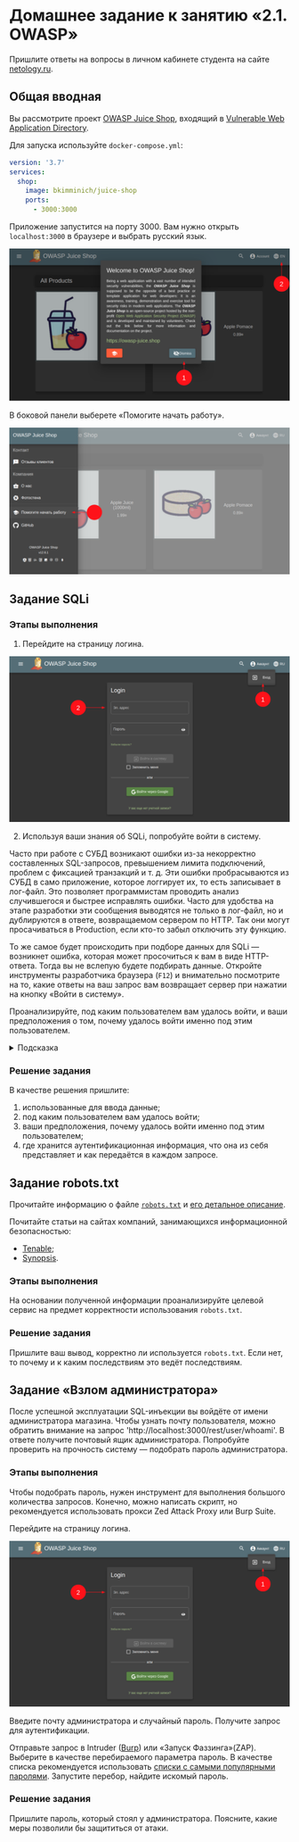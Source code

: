 # Домашнее задание к занятию «2.1. OWASP»

Пришлите ответы на вопросы в личном кабинете студента на сайте [netology.ru](https://netology.ru).

## Общая вводная

Вы рассмотрите проект [OWASP Juice Shop](https://owasp.org/www-project-juice-shop/), входящий в [Vulnerable Web Application Directory](https://owasp.org/www-project-vulnerable-web-applications-directory/).

Для запуска иcпользуйте `docker-compose.yml`:

```yaml
version: '3.7'
services:
  shop:
    image: bkimminich/juice-shop
    ports:
      - 3000:3000
```

Приложение запустится на порту 3000. Вам нужно открыть `localhost:3000` в браузере и выбрать русский язык.

![](pic/startup.png)

В боковой панели выберете «Помогите начать работу».

![](pic/guide.png)

## Задание SQLi

### Этапы выполнения

1. Перейдите на страницу логина.

![](pic/login.png)

2. Используя ваши знания об SQLi, попробуйте войти в систему.

Часто при работе с СУБД возникают ошибки из-за некорректно составленных SQL-запросов, превышением лимита подключений, проблем с фиксацией транзакций и т. д. Эти ошибки пробрасываются из СУБД в само приложение, которое логгирует их, то есть записывает в лог-файл. Это позволяет программистам проводить анализ случившегося и быстрее исправлять ошибки. Часто для удобства на этапе разработки эти сообщения выводятся не только в лог-файл, но и дублируются в ответе, возвращаемом сервером по HTTP. Так они могут просачиваться в Production, если кто-то забыл отключить эту функцию.

То же самое будет происходить при подборе данных для SQLi — возникнет ошибка, которая может просочиться к вам в виде HTTP-ответа. Тогда вы не вслепую будете подбирать данные. Откройте инструменты разработчика браузера (`F12`) и внимательно посмотрите на то, какие ответы на ваш запрос вам возвращает сервер при нажатии на кнопку «Войти в систему».

Проанализируйте, под каким пользователем вам удалось войти, и ваши предположения о том, почему удалось войти именно под этим пользователем.

<details>
<summary>Подсказка</summary>

Для этого нужно:
1. проверить хранилища — Cookie, LocalStorage, SessionStorage — на предмет хранения аутентификационной информации;
2. посмотреть на данные, передаваемые в запросах — Headers;
3. посмотреть на данные, возвращаемые в ответах после аутентификации.
</details>

### Решение задания

В качестве решения пришлите:
1. использованные для ввода данные;
2. под каким пользователем вам удалось войти;
3. ваши предположения, почему удалось войти именно под этим пользователем;
4. где хранится аутентификационная информация, что она из себя представляет и как передаётся в каждом запросе.

## Задание robots.txt

Прочитайте информацию о файле [`robots.txt`](https://developers.google.com/search/docs/advanced/robots/intro?hl=ru) и [его детальное описание](https://developers.google.com/search/docs/advanced/robots/robots_txt?hl=ru).

Почитайте статьи на сайтах компаний, занимающихся информационной безопасностью:
* [Tenable](https://www.tenable.com/plugins/nessus/10302);
* [Synopsis](https://www.synopsys.com/blogs/software-security/robots-txt/).

### Этапы выполнения

На основании полученной информации проанализируйте целевой сервис на предмет корректности использования `robots.txt`.

### Решение задания

Пришлите ваш вывод, корректно ли используется `robots.txt`. Если нет, то почему и к каким последствиям это ведёт последствиям.

## Задание «Взлом администратора»

После успешной эксплуатации SQL-инъекции вы войдёте от имени администратора магазина. Чтобы узнать почту пользователя, можно обратить внимание на запрос 'http://localhost:3000/rest/user/whoami'. В ответе получите почтовый ящик администратора. Попробуйте проверить на прочность систему — подобрать пароль администратора.

### Этапы выполнения

Чтобы подобрать пароль, нужен инструмент для выполнения большого количества запросов. Конечно, можно написать скрипт, но рекомендуется использовать прокси Zed Attack Proxy или Burp Suite. 

Перейдите на страницу логина.

![](pic/login.png)

Введите почту администратора и случайный пароль. Получите запрос для аутентификации.

Отправьте запрос в Intruder ([Burp](https://portswigger.net/burp/documentation/desktop/tools/intruder)) или «Запуск Фаззинга»(ZAP). Выберите в качестве перебираемого параметра пароль. В качестве списка рекомендуется использовать [списки с самыми популярными паролями](https://github.com/danielmiessler/SecLists/blob/master/Passwords/Common-Credentials/100k-most-used-passwords-NCSC.txt).
Запустите перебор, найдите искомый пароль.

### Решение задания

Пришлите пароль, который стоял у администратора. Поясните, какие меры позволили бы защититься от атаки.
